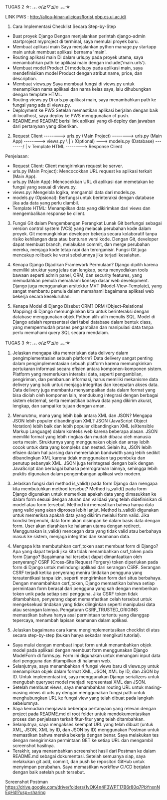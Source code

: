 TUGAS 2 ☆*: .｡. o(≧▽≦)o .｡.:*☆

LINK PWS : http://alica-kinar-aliciousflorist.pbp.cs.ui.ac.id/ 

1. Cara Implementasi Checklist Secara Step-by-Step
- Buat proyek Django
Dengan menjalankan perintah django-admin startproject myproject di terminal, saya memulai proyek baru.
- Membuat aplikasi main
Saya menjalankan python manage.py startapp main untuk membuat aplikasi bernama 'main'.
- Routing aplikasi main
Di dalam urls.py pada proyek utama, saya menambahkan path ke aplikasi main dengan include('main.urls').
- Membuat model Product
Di models.py pada aplikasi main, saya mendefinisikan model Product dengan atribut name, price, dan description.
- Membuat views.py
Saya membuat fungsi di views.py untuk menampilkan nama aplikasi dan nama kelas saya, lalu dihubungkan dengan template HTML.
- Routing views.py
Di urls.py aplikasi main, saya menambahkan path ke fungsi yang ada di views.py.
- Deployment ke PWS
Setelah memastikan aplikasi berjalan dengan baik di localhost, saya deploy ke PWS menggunakan cf push.
- README.md
README berisi link aplikasi yang di-deploy dan jawaban dari pertanyaan yang diberikan.

2. Request Client  -------->  urls.py (Main Project)  -------->  urls.py (Main App)  -------->  views.py
                                                   \                                      |
                                                    \                                   (Optional)
                                                     \--->  models.py (Database)  --------/
                                                              |
                                                              v
                                                  Template HTML  -------->  Response Client

Penjelasan:

- Request Client: Client mengirimkan request ke server.
- urls.py (Main Project): Mencocokkan URL request ke aplikasi terkait (Main App).
- urls.py (Main App): Mencocokkan URL di aplikasi dan memetakan ke fungsi yang sesuai di views.py.
- views.py: Mengelola logika, mengambil data dari models.py.
- models.py (Opsional): Berfungsi untuk berinteraksi dengan database jika ada data yang perlu diambil.
- Template HTML: Menampilkan data yang dikirimkan dari views dan mengembalikan response ke client.

3. Fungsi Git dalam Pengembangan Perangkat Lunak
Git berfungsi sebagai version control system (VCS) yang melacak perubahan kode dalam proyek. Git memungkinkan developer bekerja secara kolaboratif tanpa risiko kehilangan data atau benturan versi kode. Dengan Git, developer dapat membuat branch, melakukan commit, dan merge perubahan mereka, menjaga kode tetap rapi dan terorganisir. Fungsi Git juga mencakup rollback ke versi sebelumnya jika terjadi kesalahan.

4. Kenapa Django Dijadikan Framework Permulaan?
Django dipilih karena memiliki struktur yang jelas dan lengkap, serta menyediakan tools bawaan seperti admin panel, ORM, dan security features, yang memudahkan pemula memahami konsep dasar web development. Django juga menggunakan arsitektur MVT (Model-View-Template), yang sangat membantu pemula dalam memahami bagaimana aplikasi web bekerja secara keseluruhan.

5. Kenapa Model di Django Disebut ORM?
ORM (Object-Relational Mapping) di Django memungkinkan kita untuk berinteraksi dengan database menggunakan objek Python alih-alih menulis SQL. Model di Django adalah representasi dari tabel database dalam bentuk class, yang mempermudah proses pengambilan dan manipulasi data tanpa perlu memahami query SQL secara mendalam.

TUGAS 3 ☆*: .｡. o(≧▽≦)o .｡.:*☆

1. Jelaskan mengapa kita memerlukan data delivery dalam pengimplementasian sebuah platform?
Data delivery sangat penting dalam pengimplementasian sebuah platform karena memungkinkan pertukaran informasi secara efisien antara komponen-komponen sistem. Platform yang memerlukan interaksi data, seperti pengambilan, pengiriman, dan pembaruan informasi, harus memiliki mekanisme data delivery yang baik untuk menjaga integritas dan kecepatan akses data. Data delivery juga membantu menyampaikan data dalam format yang bisa diolah oleh komponen lain, mendukung integrasi dengan berbagai sistem eksternal, serta memastikan bahwa data yang dikirim akurat, lengkap, dan sampai ke tujuan dengan aman.

2. Menurutmu, mana yang lebih baik antara XML dan JSON? Mengapa JSON lebih populer dibandingkan XML?
JSON (JavaScript Object Notation) lebih baik dan lebih populer dibandingkan XML (eXtensible Markup Language) dalam konteks web karena beberapa alasan. JSON memiliki format yang lebih ringkas dan mudah dibaca oleh manusia serta mesin. Strukturnya yang menggunakan objek dan array lebih cocok untuk data yang kompleks dan nested. Selain itu, JSON lebih efisien dalam hal parsing dan memerlukan bandwidth yang lebih sedikit dibandingkan XML karena tidak menggunakan tag pembuka dan penutup sebanyak XML. JSON juga terintegrasi dengan baik dengan JavaScript dan berbagai bahasa pemrograman lainnya, sehingga lebih praktis digunakan dalam pengembangan aplikasi web modern.

3. Jelaskan fungsi dari method is_valid() pada form Django dan mengapa kita membutuhkan method tersebut?
Method is_valid() pada form Django digunakan untuk memeriksa apakah data yang dimasukkan ke dalam form sesuai dengan aturan dan validasi yang telah didefinisikan di model atau form tersebut. Method ini memastikan bahwa hanya data yang valid yang akan diproses lebih lanjut. Method is_valid() digunakan untuk memeriksa apakah data yang dikirim melalui form valid. Jika kondisi terpenuhi, data form akan disimpan ke dalam basis data dengan form. User akan diarahkan ke halaman utama dengan redirect. Menggunakan is_valid() mencegah data yang tidak valid atau berbahaya masuk ke sistem, menjaga integritas dan keamanan data.

4. Mengapa kita membutuhkan csrf_token saat membuat form di Django? Apa yang dapat terjadi jika kita tidak menambahkan csrf_token pada form Django? Bagaimana hal tersebut dapat dimanfaatkan oleh penyerang?
CSRF (Cross-Site Request Forgery) token diperlukan pada form di Django untuk melindungi aplikasi dari serangan CSRF. Serangan CSRF terjadi ketika penyerang meniru tindakan pengguna yang terautentikasi tanpa izin, seperti mengirimkan form dari situs berbahaya. Dengan menambahkan csrf_token, Django memastikan bahwa setiap permintaan form berasal dari pengguna yang sah dengan memberikan token unik pada setiap sesi pengguna. Jika CSRF token tidak ditambahkan, penyerang dapat memanfaatkan celah tersebut untuk mengeksekusi tindakan yang tidak diinginkan seperti manipulasi data atau serangan lainnya. Pengaturan CSRF_TRUSTED_ORIGINS memastikan bahwa hanya asal permintaan tertentu yang dianggap tepercaya, menambah lapisan keamanan dalam aplikasi.

5. Jelaskan bagaimana cara kamu mengimplementasikan checklist di atas secara step-by-step (bukan hanya sekadar mengikuti tutorial).
- Saya mulai dengan membuat input form untuk menambahkan objek model pada aplikasi dengan membuat form menggunakan Django ModelForm di forms.py. Form ini digunakan untuk menangani input data dari pengguna dan ditampilkan di halaman web.
- Selanjutnya, saya menambahkan 4 fungsi views baru di views.py untuk menampilkan objek dalam format XML, JSON, XML by ID, dan JSON by ID. Untuk implementasi ini, saya menggunakan Django serializers untuk mengubah queryset model menjadi representasi XML dan JSON.
- Setelah membuat views, saya menambahkan routing URL untuk masing-masing views di urls.py dengan menggunakan fungsi path untuk menghubungkan URL ke fungsi view yang telah dibuat pada langkah sebelumnya.
- Saya kemudian menjawab beberapa pertanyaan yang relevan dengan project pada README.md di root folder untuk mendokumentasikan proses dan penjelasan terkait fitur-fitur yang telah ditambahkan.
- Selanjutnya, saya mengakses keempat URL yang telah dibuat (untuk XML, JSON, XML by ID, dan JSON by ID) menggunakan Postman untuk memastikan bahwa mereka bekerja dengan benar. Saya melakukan tes dengan mengirimkan permintaan GET ke setiap URL dan mengambil screenshot hasilnya.
- Terakhir, saya menambahkan screenshot hasil dari Postman ke dalam README.md sebagai dokumentasi. Setelah semuanya siap, saya melakukan git add, commit, dan push ke repositori GitHub untuk menyimpan perubahan. Saya memastikan workflow CI/CD berjalan dengan baik setelah push tersebut.

Screenshot Postman https://drive.google.com/drive/folders/1vOK4n4F3WPT17B6r80q7PbYnxnNEqHdI?usp=sharing 




